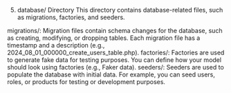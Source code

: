 5. database/ Directory
This directory contains database-related files, such as migrations, factories, and seeders.

migrations/: Migration files contain schema changes for the database, such as creating, modifying, or dropping tables. Each migration file has a timestamp and a description (e.g., 2024_08_01_000000_create_users_table.php).
factories/: Factories are used to generate fake data for testing purposes. You can define how your model should look using factories (e.g., Faker data).
seeders/: Seeders are used to populate the database with initial data. For example, you can seed users, roles, or products for testing or development purposes.